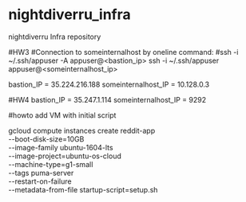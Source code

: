 # nightdiverru_infra
nightdiverru Infra repository

#HW3
#Connection to someinternalhost by oneline command:
#ssh -i ~/.ssh/appuser -A appuser@<bastion_ip> ssh -i ~/.ssh/appuser appuser@<someinternalhost_ip>

bastion_IP = 35.224.216.188
someinternalhost_IP = 10.128.0.3

#HW4
bastion_IP = 35.247.1.114
someinternalhost_IP = 9292

#howto add VM with initial script

gcloud compute instances create reddit-app\
  --boot-disk-size=10GB \
  --image-family ubuntu-1604-lts \
  --image-project=ubuntu-os-cloud \
  --machine-type=g1-small \
  --tags puma-server \
  --restart-on-failure \
  --metadata-from-file startup-script=setup.sh
